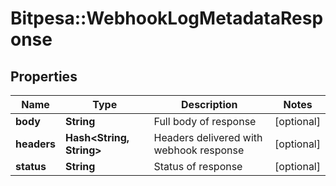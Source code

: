 # Bitpesa::WebhookLogMetadataResponse

## Properties
Name | Type | Description | Notes
------------ | ------------- | ------------- | -------------
**body** | **String** | Full body of response | [optional] 
**headers** | **Hash&lt;String, String&gt;** | Headers delivered with webhook response | [optional] 
**status** | **String** | Status of response | [optional] 


